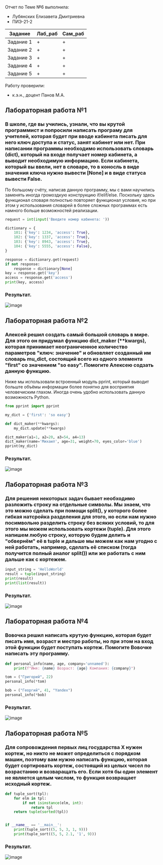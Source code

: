 Отчет по Теме №6 выполнила:
- Лубянских Елизавета Дмитриевна
- ПИЭ-21-2

| Задание | Лаб_раб | Сам_раб |
| ------ | ------ | ------ |
| Задание 1 | + | + |
| Задание 2 | + | + |
| Задание 3 | + | + |
| Задание 4 | + | + |
| Задание 5 | + | + |

Работу проверили:
- к.э.н., доцент Панов М.А.

 ## Лабораторная работа №1
### В школе, где вы учились, узнали, что вы крутой программист и попросили написать програму для учителей, которая будет при вводе кабинета писать для него ключ доступа и статус, занят кабинет или нет. При написании программы необходимо использовать словарь (dict), который на входе получает номер кабинета, а выводит необходимую информацию. Если кабинета, который вы ввели, нет в словаре, то в коносль в виде значения ключа нужно вывести [None] и в виде статуса вывести False.
По большому счёту, написав данную программу, мы с вами научились заменять иногда громоздкую конструкцию if/elif/else. Поскольку здесь функционал словаря полностью повторяет функционал условия, но при этом у использования словарей в более сложных программах есть намного больше возможностей реализации.

```python
request = int(input('Введите номер кабинета: '))

dictionary = {
    101: {'key': 1234, 'access': True},
    102: {'key': 1337, 'access': True},
    103: {'key': 8943, 'access': True},
    104: {'key': 5555, 'access': False},
}

response = dictionary.get(request)
if not response:
    response = dictionary[None]
key = response.get('key')
access = response.get('access')
print(key, access)
```

### Результат.
![image](https://github.com/llubyanskikh/Software_engineering0/assets/147454826/fb62f659-5dd1-418c-b8ec-78dff17cb42d)





 ## Лабораторная работа №2
### Алексей решил создать самый большой словарь в мире. Для этого он придумал функцию dict_maker (**kwargs), которая принимает неограниченное количество параметров "ключ: значение" и обновляет созданный им словарь mu_dict, состоящий всего из одного элемента "first" со значением "so easy".  Помогите Алексею содзать данную функцию.
Ниже мы использовали встроенный модуль pprint, который выводит больште объёмы информации более понятно для восприятия человечиским глахом. Иногда очень удобно использовать данную возможность Python.

```python
from pprint import pprint

my_dict = {'first': 'so easy'}

def dict_maker(**kwargs):
    my_dict.update(**kwargs)

dict_maker(a1=1, a2=20, a3=54, a4=13)
dict_maker(name='Михaил', age=31, weight=70, eyes_color='blue')
pprint(my_dict)
```

### Результат.
![image](https://github.com/llubyanskikh/Software_engineering0/assets/147454826/2f7d11de-bcaf-4699-af0c-d745dd9905dd)




 ## Лабораторная работа №3
### Для решения некоторых задач бывает необходимо разложить строку на отдельные символы. Мы знаем, что это можно сделать при помощи split(), у которого более гибкая натсройка разделения для этого, но если нам нужно посимвольно разделить строку без всяких условий, то для этого мы можем использовать кортежи (tuple). Для этого напишем любую строку, которую будем делить и "обвернём" её в tuple и  дальше мы можем как нам угодно с ней работать, например, сделать её списком (тогда получится полный аналог split()) или же работать с ним дальше как с кортежем.

```python
input_string = 'HelloWorld'
result = tuple(input_string)
print(result)
print(list(result))
```

### Результат.
![image](https://github.com/llubyanskikh/Software_engineering0/assets/147454826/60421827-bcf9-4b82-9193-afb06424caa7)





 ## Лабораторная работа №4
### Вовочка решил написать крутую функцию, которая будет писать имя, возраст и местро работы, но при этом на вход этой функции будет поступать кортеж. Помогите Вовочке написать эту программу.

```python
def personal_info(name, age, company='unnamed'):
    print(f"Имя: {name} Возраст: {age} Компания: {company}")

tom = ("Григорий", 22)
personal_info(*tom)

bob = ("Георгий", 41, "Yandex")
personal_info(*bob)
```

### Результат.
![image](https://github.com/llubyanskikh/Software_engineering0/assets/147454826/bd512f10-b903-43e8-8891-9201726816f5)




 ## Лабораторная работа №5
### Для сопровождения первых лиц государства Х нужен кортеж, но никто не может определиться с порядком машин, поэтому вам нужно написать функцию, которая будет сортировать кортеж, состоящий из целых чисел по возрастанию и возваращать его. Если хотя бы один элемент не является целым числом, то функция возвращает исходный кортеж.

```python
def tuple_sort(tpl):
    for elm in tpl:
        if not isinstance(elm, int):
            return tpl
    return tuple(sorted(tpl))


if __name__ == '__main__':
    print(tuple_sort((5, 5, 3, 1, 9)))
    print(tuple_sort((5, 5, 2.1, '1', 9)))
```

### Результат.
![image](https://github.com/llubyanskikh/Software_engineering0/assets/147454826/25cb1754-6e82-4c5d-9d8a-3c1f064c5191)


